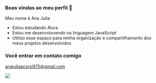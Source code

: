 ### Boas vindas ao meu perfil 🩷

Meu nome é Ana Julia 

- Estou estudando Alura 
- Estou me desenvolovendo na linguagem JavaScript
- Utilizo esse espaço para minha organização e compartilhamento dos meus projetos desenvolvidos 

### Você entrar em contato comigo

anajuliaacorsi975@gmail.com



![](https://media.tenor.com/3MvKJrtDq4UAAAAM/chemia-granko.gif)
